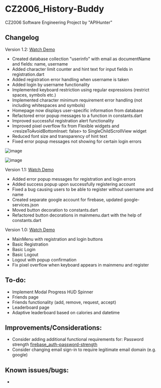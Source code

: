 # CZ2006_History-Buddy
CZ2006 Software Engineering Project by "APIHunter"

## Changelog
Version 1.2: [Watch Demo](https://user-images.githubusercontent.com/68913871/155840125-cc3da3f2-f93c-44f6-b937-81b8902e43ac.mp4)
- Created database collection "userinfo" with email as documentName and fields: name, username
- Added character limit counter and hint text for input fields in registration.dart
- Added registration error handling when username is taken
- Added login by username functionality
- Implemented keyboard restriction using regular expressions (restrict spaces, symbols etc.)
- Implemented character minimum requirement error handling (not including whitespaces and symbols)
- Homepage now displays user-specific information from database
- Refactored error popup messages to a function in constants.dart
- Improved successful registration alert functionality
- Improved pixel overflow fix from Flexible widgets and <resizeToAvoidBottomInset: false> to SingleChildScrollView widget
- Reduced font size and transparency of hint text
- Fixed error popup messages not showing for certain login errors

![image](https://user-images.githubusercontent.com/68913871/155840185-bfbb4965-1e11-4ae4-b85d-3e7bc40f850c.png)

![image](https://user-images.githubusercontent.com/68913871/155840206-9f653a11-23e3-4916-a1da-ccd62b2a20de.png)

Version 1.1: [Watch Demo](https://user-images.githubusercontent.com/68913871/155537787-899eba25-506b-4693-8695-aa214b14ae9e.mp4)
- Added error popup messages for registration and login errors
- Added success popup upon successfully registering account
- Fixed a bug causing users to be able to register without username and name
- Created separate google account for firebase, updated google-services.json
- Moved button decoration to constants.dart
- Refactored button decorations in mainmenu.dart with the help of constants.dart

Version 1.0: [Watch Demo](https://user-images.githubusercontent.com/68913871/154505441-5dfd1a7d-1333-4f89-ad86-692fbb61f49d.mp4)
- MainMenu with registration and login buttons
- Basic Registration
- Basic Login
- Basic Logout
- Logout with popup confirmation
- Fix pixel overflow when keyboard appears in mainmenu and register

## To-do:
- Implement Modal Progress HUD Spinner
- Friends page
- Friends functionality (add, remove, request, accept)
- Leaderboard page
- Adaptive leaderboard based on calories and datetime

## Improvements/Considerations:
- Consider adding additional functional requirements for: Password strength [firebase_auth-password-strength](https://stackoverflow.com/questions/49183858/is-there-a-way-to-set-a-password-strength-for-firebase)
- Consider changing email sign-in to require legitimate email domain (e.g. google)

## Known issues/bugs:
-
